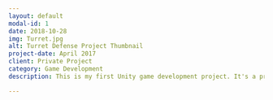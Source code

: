 ```yaml
---
layout: default
modal-id: 1
date: 2018-10-28
img: Turret.jpg
alt: Turret Defense Project Thumbnail
project-date: April 2017
client: Private Project
category: Game Development
description: This is my first Unity game development project. It's a pretty straight forward turret defense engine that I built as a part of on online course. I intend to continue developing on this foundation, and hope to make this project my first official release.

---
```

